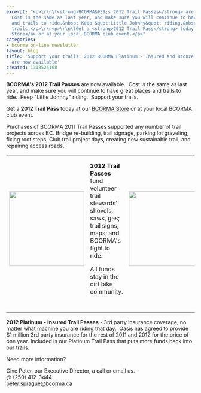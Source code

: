 ```yaml
---
excerpt: "<p>\r\n\t<strong>BCORMA&#39;s 2012 Trail Passes</strong> are now available.&nbsp;
  Cost is the same as last year, and make sure you will continue to have great places
  and trails to ride.&nbsp; Keep &quot;Little Johnny&quot; riding.&nbsp; Support your
  trails.</p>\r\n<p>\r\n\tGet a <strong>2012 Trail Pass</strong> today at our <a href=\"../../catalog\">BCORMA
  Store</a> or at your local BCORMA club event.</p>"
categories:
- bcorma on-line newsletter
layout: blog
title: 'Support your trails: 2012 BCORMA Platinum - Insured and Bronze Trail Passes
  are now available'
created: 1318525168
---
```

<p>
	<strong>BCORMA&#39;s 2012 Trail Passes</strong> are now available.&nbsp; Cost is the same as last year, and make sure you will continue to have great places and trails to ride.&nbsp; Keep &quot;Little Johnny&quot; riding.&nbsp; Support your trails.</p>
<p>
	Get a <strong>2012 Trail Pass</strong> today at our <a href="../../catalog">BCORMA Store</a> or at your local BCORMA club event.</p>
<p>
	Purchases of BCORMA 2011 Trail Passes supported any number of trail projects across BC. Bridge re-building, trail signage, parking lot graveling, fixing root steps, Club trail project days, creating new sustainable trail, and repairing access roads.</p>
<table border="0" cellpadding="1" cellspacing="1">
	<tbody>
		<tr>
			<td>
				<img alignment="center" alt="" src="/sites/default/files/P8204477.JPG" width="200" /></td>
			<td>
				<p>
					<strong>2012 Trail Passes</strong> fund volunteer trail stewards&#39; shovels, saws, gas; trail signs, maps; and BCORMA&#39;s fight to ride.</p>
				<p>
					All funds stay in the dirt bike community.</p>
			</td>
			<td>
				<img alt="" src="/sites/default/files/P7314434.JPG" width="200" /></td>
		</tr>
		<tr>
			<td>
				&nbsp;</td>
			<td class="rtecenter">
				<img alt="" src="/sites/default/files/large_DSCI0338.JPG" /></td>
			<td class="rtecenter">
				&nbsp;</td>
		</tr>
	</tbody>
</table>
<p>
	<strong>2012 Platinum - Insured Trail Passes</strong> - 3rd party insurance coverage, no matter what machine you are riding that day.&nbsp; Oasis has agreed to provide $1 million 3rd party insurance for the rest of 2011 and 2012 for the price of one year. Included is our Platinum Trail Pass that puts more funds back into our trails.</p>
<p>
	Need more information?</p>
<p>
	Give Peter, our Executive Director, a call or email us.<br />
	@ (250) 412-3444<br />
	peter.sprague@bcorma.ca</p>
